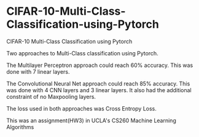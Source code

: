 # CIFAR-10-Multi-Class-Classification-using-Pytorch
CIFAR-10 Multi-Class Classification using Pytorch

Two approaches to Multi-Class classification using Pytorch.

The Multilayer Perceptron approach could reach 60% accuracy. This was done with 7 linear layers.

The Convolutional Neural Net approach could reach 85% accuracy. This was done with 4 CNN layers and 3 linear layers.
It also had the additional constraint of no Maxpooling layers.

The loss used in both approaches was Cross Entropy Loss.

This was an assignment(HW3) in UCLA's CS260 Machine Learning Algorithms
